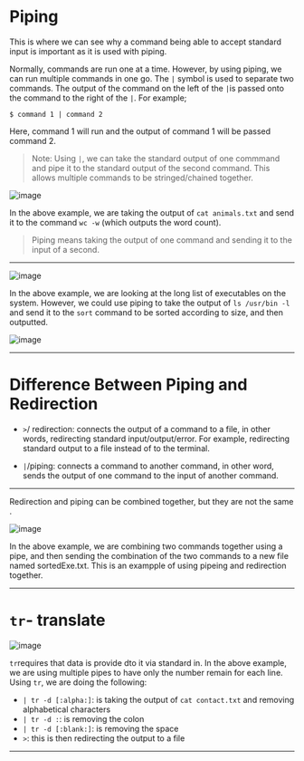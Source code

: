 # Piping 

This is where we can see why a command being able to accept standard input is important as it is used with piping.

Normally, commands are run one at a time. However, by using piping, we can run multiple commands in one go. The `|` symbol is used to separate two commands. The output of the command on the left of the `|`is passed onto the command to the right of the `|`. For example;

```console
$ command 1 | command 2
```
Here, command 1 will run and the output of command 1 will be passed command 2.

> Note: Using `|`, we can take the standard output of one commmand and pipe it to the standard output of the second command. This allows multiple commands to be stringed/chained together.

![image](https://user-images.githubusercontent.com/107522496/198016325-c58b6330-a6ae-4933-b6d9-78cc88dfa8a6.png)
 
In the above example, we are taking the output of `cat animals.txt` and send it to the command `wc -w` (which outputs the word count). 

> Piping means taking the output of one command and sending it to the input of a second.

---

![image](https://user-images.githubusercontent.com/107522496/198063744-b7ce5c95-fcab-4dd7-83ab-c6af77971ef2.png)

In the above example, we are looking at the long list of executables on the system. However, we could use piping to take the output of `ls /usr/bin -l` and send it to the `sort` command to be sorted according to size, and then outputted.

![image](https://user-images.githubusercontent.com/107522496/198059326-f7637aef-9d69-435a-9051-e20c24ade619.png)

 ---
 
 # Difference Between Piping and Redirection
 
 * `>`/ redirection: connects the output of a command to a file, in other words, redirecting standard input/output/error. For example, redirecting standard output to a file instead of to the terminal. 
   
 * `|`/piping: connects a command to another command, in other word, sends the output of one command to the input of another command. 

---

Redirection and piping can be combined together, but they are not the same .   

![image](https://user-images.githubusercontent.com/107522496/198067941-d1e74b0e-7dd5-4c5c-8144-b49c11838de7.png)

In the above example, we are combining two commands together using a pipe, and then sending the combination of the two commands to a new file named sortedExe.txt. This is an exampple of using pipeing and redirection together. 

---

# `tr`- translate 

![image](https://user-images.githubusercontent.com/107522496/198072900-ee1ed4a9-ddec-4c93-b7bf-02fb66dc4e4b.png)

`tr`requires that data is provide dto it via standard in. In the above example, we are using multiple pipes to have only the number remain for each line. Using `tr`, we are doing the following:

* `| tr -d [:alpha:]`: is taking the output of `cat contact.txt` and removing alphabetical characters
* ` | tr -d : `: is removing the colon 
* `| tr -d [:blank:]`: is removing the space 
* `>`: this is then redirecting the output to a file 

---
































